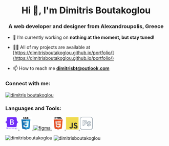 <h1 align="center">Hi 👋, I'm Dimitris Boutakoglou</h1>
<h3 align="center">A web developer and designer from Alexandroupolis, Greece</h3>

- 🔭 I’m currently working on **nothing at the moment, but stay tuned!**

- 👨‍💻 All of my projects are available at [https://dimitrisboutakoglou.github.io/portfolio/](https://dimitrisboutakoglou.github.io/portfolio/)

- 📫 How to reach me **dimitrisbt@outlook.com**

<h3 align="left">Connect with me:</h3>
<p align="left">
<a href="https://linkedin.com/in/dimitris boutakoglou" target="blank"><img align="center" src="https://raw.githubusercontent.com/rahuldkjain/github-profile-readme-generator/master/src/images/icons/Social/linked-in-alt.svg" alt="dimitris boutakoglou" height="30" width="40" /></a>
</p>

<h3 align="left">Languages and Tools:</h3>
<p align="left"> <a href="https://getbootstrap.com" target="_blank" rel="noreferrer"> <img src="https://raw.githubusercontent.com/devicons/devicon/master/icons/bootstrap/bootstrap-plain-wordmark.svg" alt="bootstrap" width="40" height="40"/> </a> <a href="https://www.w3schools.com/css/" target="_blank" rel="noreferrer"> <img src="https://raw.githubusercontent.com/devicons/devicon/master/icons/css3/css3-original-wordmark.svg" alt="css3" width="40" height="40"/> </a> <a href="https://www.figma.com/" target="_blank" rel="noreferrer"> <img src="https://www.vectorlogo.zone/logos/figma/figma-icon.svg" alt="figma" width="40" height="40"/> </a> <a href="https://www.w3.org/html/" target="_blank" rel="noreferrer"> <img src="https://raw.githubusercontent.com/devicons/devicon/master/icons/html5/html5-original-wordmark.svg" alt="html5" width="40" height="40"/> </a> <a href="https://developer.mozilla.org/en-US/docs/Web/JavaScript" target="_blank" rel="noreferrer"> <img src="https://raw.githubusercontent.com/devicons/devicon/master/icons/javascript/javascript-original.svg" alt="javascript" width="40" height="40"/> </a> <a href="https://www.photoshop.com/en" target="_blank" rel="noreferrer"> <img src="https://raw.githubusercontent.com/devicons/devicon/master/icons/photoshop/photoshop-line.svg" alt="photoshop" width="40" height="40"/> </a> </p>

<p><img align="left" src="https://github-readme-stats.vercel.app/api/top-langs?username=dimitrisboutakoglou&show_icons=true&locale=en&layout=compact" alt="dimitrisboutakoglou" /></p>

<p>&nbsp;<img align="center" src="https://github-readme-stats.vercel.app/api?username=dimitrisboutakoglou&show_icons=true&locale=en" alt="dimitrisboutakoglou" /></p>
